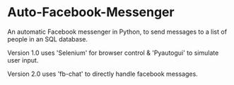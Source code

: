 # Auto-Facebook-Messenger
An automatic Facebook messenger in Python, to send messages to a list of people in an SQL database. 

Version 1.0 uses 'Selenium' for browser control & 'Pyautogui' to simulate user input.

Version 2.0 uses 'fb-chat' to directly handle facebook messages.
